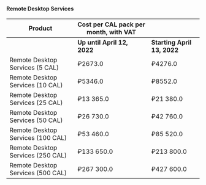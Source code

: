 #### Remote Desktop Services

| Product | Cost per CAL pack per month, with VAT | |
| --- | --- | --- |
| | **Up until April 12, 2022** | **Starting April 13, 2022** |
| Remote Desktop Services (5 CAL) | ₽2673.0 | ₽4276.0 |
| Remote Desktop Services (10 CAL) | ₽5346.0 | ₽8552.0 |
| Remote Desktop Services (25 CAL) | ₽13 365.0 | ₽21 380.0 |
| Remote Desktop Services (50 CAL) | ₽26 730.0 | ₽42 760.0 |
| Remote Desktop Services (100 CAL) | ₽53 460.0 | ₽85 520.0 |
| Remote Desktop Services (250 CAL) | ₽133 650.0 | ₽213 800.0 |
| Remote Desktop Services (500 CAL) | ₽267 300.0 | ₽427 600.0 |